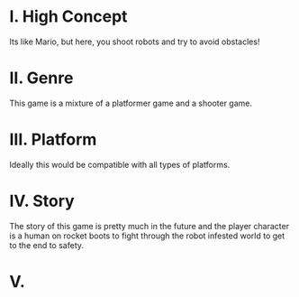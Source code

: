 # I. High Concept
Its like Mario, but here, you shoot robots and try to avoid obstacles!

# II. Genre
This game is a mixture of a platformer game and a shooter game.

# III. Platform
Ideally this would be compatible with all types of platforms.

# IV. Story
The story of this game is pretty much in the future and the player character is a human on rocket boots to fight through the robot infested world to get to the end to safety.

# V.
